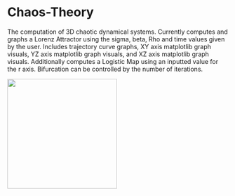 # Chaos-Theory
The computation of 3D chaotic dynamical systems.
Currently computes and graphs a Lorenz Attractor using the sigma, beta, Rho and time values given by the user. Includes trajectory curve graphs, XY axis matplotlib graph visuals, YZ axis matplotlib graph visuals, and XZ axis matplotlib graph visuals.
Additionally computes a Logistic Map using an inputted value for the r axis. Bifurcation can be controlled by the number of iterations.


<img width="250px" src="[LogisticMap](https://github.com/DorsaRoh/Chaos-Theory/blob/main/default3DComputations/LogisticMap.png)">

